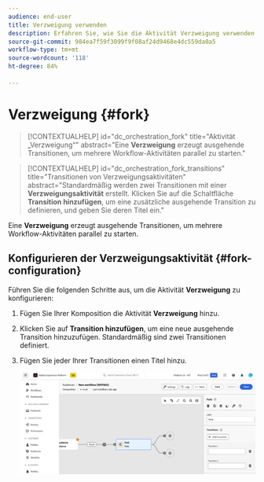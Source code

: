 ```yaml
---
audience: end-user
title: Verzweigung verwenden
description: Erfahren Sie, wie Sie die Aktivität Verzweigung verwenden
source-git-commit: 984ea7f59f3099f9f08af24d9468e4dc559da0a5
workflow-type: tm+mt
source-wordcount: '118'
ht-degree: 84%

---
```



# Verzweigung {#fork}

>[!CONTEXTUALHELP]
>id="dc_orchestration_fork"
>title="Aktivität „Verzweigung“"
>abstract="Eine **Verzweigung** erzeugt ausgehende Transitionen, um mehrere Workflow-Aktivitäten parallel zu starten."

>[!CONTEXTUALHELP]
>id="dc_orchestration_fork_transitions"
>title="Transitionen von Verzweigungsaktivitäten"
>abstract="Standardmäßig werden zwei Transitionen mit einer **Verzweigungsaktivität** erstellt. Klicken Sie auf die Schaltfläche **Transition hinzufügen**, um eine zusätzliche ausgehende Transition zu definieren, und geben Sie deren Titel ein."

Eine **Verzweigung** erzeugt ausgehende Transitionen, um mehrere Workflow-Aktivitäten parallel zu starten.

## Konfigurieren der Verzweigungsaktivität {#fork-configuration}

Führen Sie die folgenden Schritte aus, um die Aktivität **Verzweigung** zu konfigurieren:

1. Fügen Sie Ihrer Komposition die Aktivität **Verzweigung** hinzu.
1. Klicken Sie auf **Transition hinzufügen**, um eine neue ausgehende Transition hinzuzufügen. Standardmäßig sind zwei Transitionen definiert.
1. Fügen Sie jeder Ihrer Transitionen einen Titel hinzu.

   ![](../assets/fork.png)
